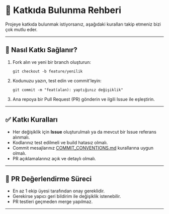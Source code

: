 # 🙌 Katkıda Bulunma Rehberi

Projeye katkıda bulunmak istiyorsanız, aşağıdaki kuralları takip etmeniz bizi çok mutlu eder.

---

## 🧱 Nasıl Katkı Sağlanır?

1. Fork alın ve yeni bir branch oluşturun:
   ```
   git checkout -b feature/yenilik
   ```

2. Kodunuzu yazın, test edin ve commit'leyin:
   ```
   git commit -m "feat(alan): yaptığınız değişiklik"
   ```

3. Ana repoya bir Pull Request (PR) gönderin ve ilgili Issue ile eşleştirin.

---

## ✅ Katkı Kuralları

- Her değişiklik için **Issue** oluşturulmalı ya da mevcut bir Issue referans alınmalı.
- Kodlarınız test edilmeli ve build hatasız olmalı.
- Commit mesajlarınız [COMMIT_CONVENTIONS.md](./COMMIT_CONVENTIONS.md) kurallarına uygun olmalı.
- PR açıklamalarınız açık ve detaylı olmalı.

---

## 📄 PR Değerlendirme Süreci

- En az 1 ekip üyesi tarafından onay gereklidir.
- Gerekirse yapıcı geri bildirim ile değişiklik istenebilir.
- PR testleri geçmeden merge yapılmaz.

---